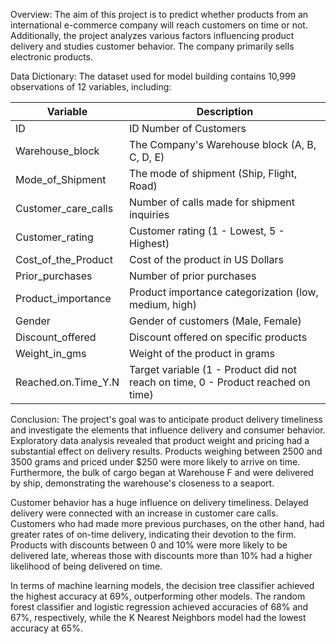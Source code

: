 Overview:
The aim of this project is to predict whether products from an international e-commerce company will reach customers on time or not. Additionally, the project analyzes various factors influencing product delivery and studies customer behavior. The company primarily sells electronic products.

Data Dictionary:
The dataset used for model building contains 10,999 observations of 12 variables, including:

| Variable             | Description                                             |
|----------------------|---------------------------------------------------------|
| ID                   | ID Number of Customers                                 |
| Warehouse_block      | The Company's Warehouse block (A, B, C, D, E)          |
| Mode_of_Shipment     | The mode of shipment (Ship, Flight, Road)              |
| Customer_care_calls  | Number of calls made for shipment inquiries            |
| Customer_rating      | Customer rating (1 - Lowest, 5 - Highest)              |
| Cost_of_the_Product  | Cost of the product in US Dollars                     |
| Prior_purchases      | Number of prior purchases                              |
| Product_importance   | Product importance categorization (low, medium, high)  |
| Gender               | Gender of customers (Male, Female)                    |
| Discount_offered     | Discount offered on specific products                  |
| Weight_in_gms        | Weight of the product in grams                         |
| Reached.on.Time_Y.N  | Target variable (1 - Product did not reach on time, 0 - Product reached on time) |

Conclusion:
The project's goal was to anticipate product delivery timeliness and investigate the elements that influence delivery and consumer behavior. Exploratory data analysis revealed that product weight and pricing had a substantial effect on delivery results. Products weighing between 2500 and 3500 grams and priced under $250 were more likely to arrive on time. Furthermore, the bulk of cargo began at Warehouse F and were delivered by ship, demonstrating the warehouse's closeness to a seaport.

Customer behavior has a huge influence on delivery timeliness. Delayed delivery were connected with an increase in customer care calls. Customers who had made more previous purchases, on the other hand, had greater rates of on-time delivery, indicating their devotion to the firm. Products with discounts between 0 and 10% were more likely to be delivered late, whereas those with discounts more than 10% had a higher likelihood of being delivered on time.

In terms of machine learning models, the decision tree classifier achieved the highest accuracy at 69%, outperforming other models. The random forest classifier and logistic regression achieved accuracies of 68% and 67%, respectively, while the K Nearest Neighbors model had the lowest accuracy at 65%.
